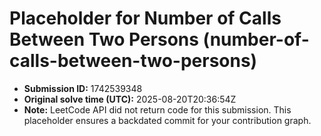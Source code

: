 # Placeholder for Number of Calls Between Two Persons (number-of-calls-between-two-persons)

- **Submission ID:** 1742539348
- **Original solve time (UTC):** 2025-08-20T20:36:54Z
- **Note:** LeetCode API did not return code for this submission.
  This placeholder ensures a backdated commit for your contribution graph.
